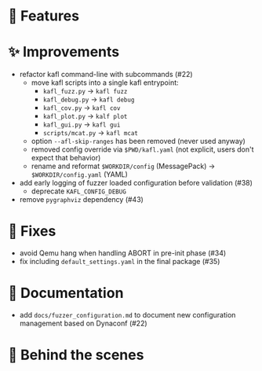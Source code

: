 # 🌟 Features

# ✨ Improvements

- refactor kafl command-line with subcommands (#22)
    - move kafl scripts into a single kafl entrypoint:
        - `kafl_fuzz.py`    -> `kafl fuzz`
        - `kafl_debug.py`   -> `kafl debug`
        - `kafl_cov.py`     -> `kafl cov`
        - `kafl_plot.py`    -> `kalf plot`
        - `kafl_gui.py`     -> `kafl gui`
        - `scripts/mcat.py` -> `kafl mcat`
    - option `--afl-skip-ranges` has been removed (never used anyway)
    - removed config override via `$PWD/kafl.yaml` (not explicit, users don't expect that behavior)
    - rename and reformat `$WORKDIR/config` (MessagePack) -> `$WORKDIR/config.yaml` (YAML)
- add early logging of fuzzer loaded configuration before validation (#38)
    - deprecate `KAFL_CONFIG_DEBUG`
- remove `pygraphviz` dependency (#43)

# 🔧 Fixes

- avoid Qemu hang when handling ABORT in pre-init phase (#34)
- fix including `default_settings.yaml` in the final package (#35)

# 📖 Documentation

- add `docs/fuzzer_configuration.md` to document new configuration management based on Dynaconf (#22)

# 🧰 Behind the scenes

